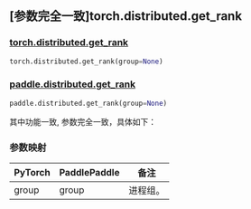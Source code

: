 ## [参数完全一致]torch.distributed.get_rank

### [torch.distributed.get_rank](https://pytorch.org/docs/stable/distributed.html#torch.distributed.get_rank)

```python
torch.distributed.get_rank(group=None)
```

### [paddle.distributed.get_rank](https://www.paddlepaddle.org.cn/documentation/docs/zh/api/paddle/distributed/get_rank_cn.html)

```python
paddle.distributed.get_rank(group=None)
```

其中功能一致, 参数完全一致，具体如下：

### 参数映射

| PyTorch | PaddlePaddle | 备注     |
| ------- | ------------ | -------- |
| group   | group        | 进程组。 |
